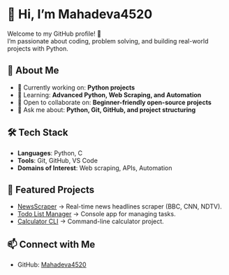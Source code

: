 # 👋 Hi, I’m Mahadeva4520  

Welcome to my GitHub profile! 🚀  
I’m passionate about coding, problem solving, and building real-world projects with Python.  

## 🌟 About Me  
- 🔭 Currently working on: **Python projects**  
- 🌱 Learning: **Advanced Python, Web Scraping, and Automation**  
- 👯 Open to collaborate on: **Beginner-friendly open-source projects**  
- 💬 Ask me about: **Python, Git, GitHub, and project structuring**  

## 🛠️ Tech Stack  
- **Languages**: Python, C  
- **Tools**: Git, GitHub, VS Code  
- **Domains of Interest**: Web scraping, APIs, Automation  

## 📌 Featured Projects  
- [NewsScraper](https://github.com/Mahadeva4520/NewsScraper) → Real-time news headlines scraper (BBC, CNN, NDTV).  
- [Todo List Manager](https://github.com/Mahadeva4520/todo-list-manager) → Console app for managing tasks.  
- [Calculator CLI](https://github.com/Mahadeva4520/calculator-cli) → Command-line calculator project.  

## 📫 Connect with Me  
- GitHub: [Mahadeva4520](https://github.com/Mahadeva4520)  
